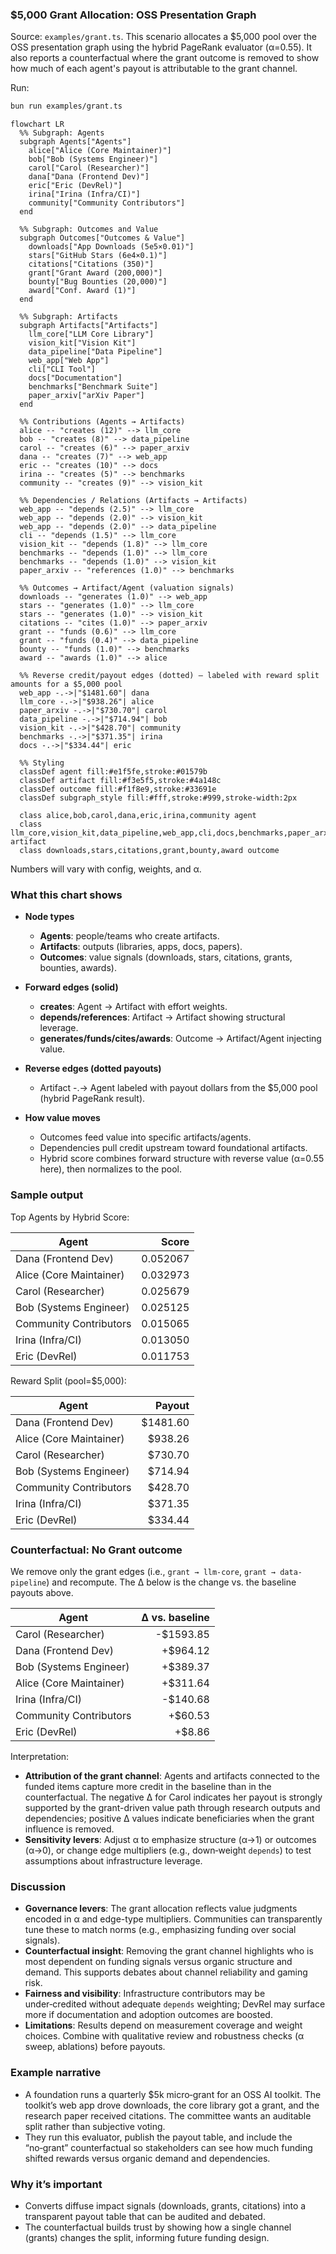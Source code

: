 ### $5,000 Grant Allocation: OSS Presentation Graph

Source: `examples/grant.ts`. This scenario allocates a $5,000 pool over the OSS presentation graph using the hybrid PageRank evaluator (α=0.55). It also reports a counterfactual where the grant outcome is removed to show how much of each agent's payout is attributable to the grant channel.

Run:

```bash
bun run examples/grant.ts
```

```mermaid
flowchart LR
  %% Subgraph: Agents
  subgraph Agents["Agents"]
    alice["Alice (Core Maintainer)"]
    bob["Bob (Systems Engineer)"]
    carol["Carol (Researcher)"]
    dana["Dana (Frontend Dev)"]
    eric["Eric (DevRel)"]
    irina["Irina (Infra/CI)"]
    community["Community Contributors"]
  end

  %% Subgraph: Outcomes and Value
  subgraph Outcomes["Outcomes & Value"]
    downloads["App Downloads (5e5×0.01)"]
    stars["GitHub Stars (6e4×0.1)"]
    citations["Citations (350)"]
    grant["Grant Award (200,000)"]
    bounty["Bug Bounties (20,000)"]
    award["Conf. Award (1)"]
  end

  %% Subgraph: Artifacts
  subgraph Artifacts["Artifacts"]
    llm_core["LLM Core Library"]
    vision_kit["Vision Kit"]
    data_pipeline["Data Pipeline"]
    web_app["Web App"]
    cli["CLI Tool"]
    docs["Documentation"]
    benchmarks["Benchmark Suite"]
    paper_arxiv["arXiv Paper"]
  end

  %% Contributions (Agents → Artifacts)
  alice -- "creates (12)" --> llm_core
  bob -- "creates (8)" --> data_pipeline
  carol -- "creates (6)" --> paper_arxiv
  dana -- "creates (7)" --> web_app
  eric -- "creates (10)" --> docs
  irina -- "creates (5)" --> benchmarks
  community -- "creates (9)" --> vision_kit

  %% Dependencies / Relations (Artifacts → Artifacts)
  web_app -- "depends (2.5)" --> llm_core
  web_app -- "depends (2.0)" --> vision_kit
  web_app -- "depends (2.0)" --> data_pipeline
  cli -- "depends (1.5)" --> llm_core
  vision_kit -- "depends (1.8)" --> llm_core
  benchmarks -- "depends (1.0)" --> llm_core
  benchmarks -- "depends (1.0)" --> vision_kit
  paper_arxiv -- "references (1.0)" --> benchmarks

  %% Outcomes → Artifact/Agent (valuation signals)
  downloads -- "generates (1.0)" --> web_app
  stars -- "generates (1.0)" --> llm_core
  stars -- "generates (1.0)" --> vision_kit
  citations -- "cites (1.0)" --> paper_arxiv
  grant -- "funds (0.6)" --> llm_core
  grant -- "funds (0.4)" --> data_pipeline
  bounty -- "funds (1.0)" --> benchmarks
  award -- "awards (1.0)" --> alice

  %% Reverse credit/payout edges (dotted) — labeled with reward split amounts for a $5,000 pool
  web_app -.->|"$1481.60"| dana
  llm_core -.->|"$938.26"| alice
  paper_arxiv -.->|"$730.70"| carol
  data_pipeline -.->|"$714.94"| bob
  vision_kit -.->|"$428.70"| community
  benchmarks -.->|"$371.35"| irina
  docs -.->|"$334.44"| eric

  %% Styling
  classDef agent fill:#e1f5fe,stroke:#01579b
  classDef artifact fill:#f3e5f5,stroke:#4a148c
  classDef outcome fill:#f1f8e9,stroke:#33691e
  classDef subgraph_style fill:#fff,stroke:#999,stroke-width:2px

  class alice,bob,carol,dana,eric,irina,community agent
  class llm_core,vision_kit,data_pipeline,web_app,cli,docs,benchmarks,paper_arxiv artifact
  class downloads,stars,citations,grant,bounty,award outcome
```

Numbers will vary with config, weights, and α.

### What this chart shows

- **Node types**
  - **Agents**: people/teams who create artifacts.
  - **Artifacts**: outputs (libraries, apps, docs, papers).
  - **Outcomes**: value signals (downloads, stars, citations, grants, bounties, awards).

- **Forward edges (solid)**
  - **creates**: Agent → Artifact with effort weights.
  - **depends/references**: Artifact → Artifact showing structural leverage.
  - **generates/funds/cites/awards**: Outcome → Artifact/Agent injecting value.

- **Reverse edges (dotted payouts)**
  - Artifact -.-> Agent labeled with payout dollars from the $5,000 pool (hybrid PageRank result).

- **How value moves**
  - Outcomes feed value into specific artifacts/agents.
  - Dependencies pull credit upstream toward foundational artifacts.
  - Hybrid score combines forward structure with reverse value (α=0.55 here), then normalizes to the pool.

### Sample output

Top Agents by Hybrid Score:

| Agent | Score |
|---|---:|
| Dana (Frontend Dev) | 0.052067 |
| Alice (Core Maintainer) | 0.032973 |
| Carol (Researcher) | 0.025679 |
| Bob (Systems Engineer) | 0.025125 |
| Community Contributors | 0.015065 |
| Irina (Infra/CI) | 0.013050 |
| Eric (DevRel) | 0.011753 |

Reward Split (pool=$5,000):

| Agent | Payout |
|---|---:|
| Dana (Frontend Dev) | $1481.60 |
| Alice (Core Maintainer) | $938.26 |
| Carol (Researcher) | $730.70 |
| Bob (Systems Engineer) | $714.94 |
| Community Contributors | $428.70 |
| Irina (Infra/CI) | $371.35 |
| Eric (DevRel) | $334.44 |

### Counterfactual: No Grant outcome

We remove only the grant edges (i.e., `grant → llm-core`, `grant → data-pipeline`) and recompute. The Δ below is the change vs. the baseline payouts above.

| Agent | Δ vs. baseline |
|---|---:|
| Carol (Researcher) | -$1593.85 |
| Dana (Frontend Dev) | +$964.12 |
| Bob (Systems Engineer) | +$389.37 |
| Alice (Core Maintainer) | +$311.64 |
| Irina (Infra/CI) | -$140.68 |
| Community Contributors | +$60.53 |
| Eric (DevRel) | +$8.86 |

Interpretation:

- **Attribution of the grant channel**: Agents and artifacts connected to the funded items capture more credit in the baseline than in the counterfactual. The negative Δ for Carol indicates her payout is strongly supported by the grant-driven value path through research outputs and dependencies; positive Δ values indicate beneficiaries when the grant influence is removed.
- **Sensitivity levers**: Adjust α to emphasize structure (α→1) or outcomes (α→0), or change edge multipliers (e.g., down‑weight `depends`) to test assumptions about infrastructure leverage.

### Discussion

- **Governance levers**: The grant allocation reflects value judgments encoded in α and edge-type multipliers. Communities can transparently tune these to match norms (e.g., emphasizing funding over social signals).
- **Counterfactual insight**: Removing the grant channel highlights who is most dependent on funding signals versus organic structure and demand. This supports debates about channel reliability and gaming risk.
- **Fairness and visibility**: Infrastructure contributors may be under‑credited without adequate `depends` weighting; DevRel may surface more if documentation and adoption outcomes are boosted.
- **Limitations**: Results depend on measurement coverage and weight choices. Combine with qualitative review and robustness checks (α sweep, ablations) before payouts.

### Example narrative

- A foundation runs a quarterly $5k micro‑grant for an OSS AI toolkit. The toolkit’s web app drove downloads, the core library got a grant, and the research paper received citations. The committee wants an auditable split rather than subjective voting.
- They run this evaluator, publish the payout table, and include the “no‑grant” counterfactual so stakeholders can see how much funding shifted rewards versus organic demand and dependencies.

### Why it’s important

- Converts diffuse impact signals (downloads, grants, citations) into a transparent payout table that can be audited and debated.
- The counterfactual builds trust by showing how a single channel (grants) changes the split, informing future funding design.


